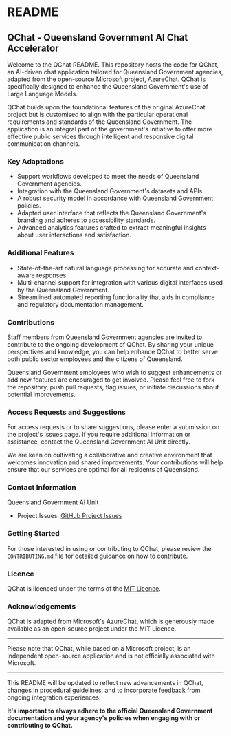 # README

## QChat - Queensland Government AI Chat Accelerator

Welcome to the QChat README. This repository hosts the code for QChat, an AI-driven chat application tailored for Queensland Government agencies, adapted from the open-source Microsoft project, AzureChat. QChat is specifically designed to enhance the Queensland Government's use of Large Language Models.

QChat builds upon the foundational features of the original AzureChat project but is customised to align with the particular operational requirements and standards of the Queensland Government. The application is an integral part of the government's initiative to offer more effective public services through intelligent and responsive digital communication channels.

### Key Adaptations

- Support workflows developed to meet the needs of Queensland Government agencies.
- Integration with the Queensland Government's datasets and APIs.
- A robust security model in accordance with Queensland Government policies.
- Adapted user interface that reflects the Queensland Government's branding and adheres to accessibility standards.
- Advanced analytics features crafted to extract meaningful insights about user interactions and satisfaction.

### Additional Features

- State-of-the-art natural language processing for accurate and context-aware responses.
- Multi-channel support for integration with various digital interfaces used by the Queensland Government.
- Streamlined automated reporting functionality that aids in compliance and regulatory documentation management.

### Contributions

Staff members from Queensland Government agencies are invited to contribute to the ongoing development of QChat. By sharing your unique perspectives and knowledge, you can help enhance QChat to better serve both public sector employees and the citizens of Queensland.

Queensland Government employees who wish to suggest enhancements or add new features are encouraged to get involved. Please feel free to fork the repository, push pull requests, flag issues, or initiate discussions about potential improvements.

### Access Requests and Suggestions

For access requests or to share suggestions, please enter a submission on the project's issues page. If you require additional information or assistance, contact the Queensland Government AI Unit directly.

We are keen on cultivating a collaborative and creative environment that welcomes innovation and shared improvements. Your contributions will help ensure that our services are optimal for all residents of Queensland.

### Contact Information

Queensland Government AI Unit

- Project Issues: [GitHub Project Issues](https://github.com/kpqdap/azurechat/issues)

### Getting Started

For those interested in using or contributing to QChat, please review the `CONTRIBUTING.md` file for detailed guidance on how to contribute.

### Licence

QChat is licenced under the terms of the [MIT Licence](LICENSE).

### Acknowledgements

QChat is adapted from Microsoft's AzureChat, which is generously made available as an open-source project under the MIT Licence.

---

Please note that QChat, while based on a Microsoft project, is an independent open-source application and is not officially associated with Microsoft.

---

This README will be updated to reflect new advancements in QChat, changes in procedural guidelines, and to incorporate feedback from ongoing integration experiences.

**It's important to always adhere to the official Queensland Government documentation and your agency's policies when engaging with or contributing to QChat.**
